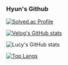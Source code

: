 ### Hyun's Github

<!--
**Seohyun-Back/Seohyun-Back** is a ✨ _special_ ✨ repository because its `README.md` (this file) appears on your GitHub profile.

Here are some ideas to get you started:

- 🔭 I’m currently working on ...
- 🌱 I’m currently learning ...
- 👯 I’m looking to collaborate on ...
- 🤔 I’m looking for help with ...
- 💬 Ask me about ...
- 📫 How to reach me: ...
- 😄 Pronouns: ...
- ⚡ Fun fact: ...
-->

[![Solved.ac Profile](http://mazassumnida.wtf/api/v2/generate_badge?boj=lucymail100)](https://solved.ac/lucymail100/) 

[![Velog's GitHub stats](https://velog-readme-stats.vercel.app/api/badge?name=Velog)](https://velog.io/@lucymail100) 

![Lucy's GitHub stats](https://github-readme-stats.vercel.app/api?username=Seohyun-Back&show_icons=true&theme=holi )

[![Top Langs](https://github-readme-stats.vercel.app/api/top-langs/?username=Seohyun-Back)](https://github.com/Seohyun-Back/github-readme-stats)
